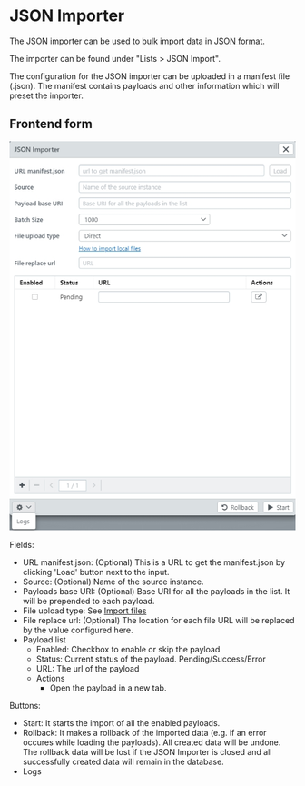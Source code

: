 # JSON Importer

The JSON importer can be used to bulk import data in [JSON format](../../../technical/datamanagement/jsonimport.htlm).

The importer can be found under "Lists &gt; JSON Import".

The configuration for the JSON importer can be uploaded in a manifest file \(.json\). The manifest contains payloads and other information which will preset the importer.

## Frontend form

![](jsonimporter_en.jpg)

Fields:

* URL manifest.json: \(Optional\) This is a URL to get the manifest.json by clicking 'Load' button next to the input.
* Source: \(Optional\) Name of the source instance.
* Payloads base URI: \(Optional\) Base URI for all the payloads in the list. It will be prepended to each payload.
* File upload type: See [Import files](../importfiles/importfiles.html)
* File replace url: \(Optional\) The location for each file URL will be replaced by the value configured here.
* Payload list
  * Enabled: Checkbox to enable or skip the payload
  * Status: Current status of the payload. Pending/Success/Error
  * URL: The url of the payload
  * Actions
    * Open the payload in a new tab.

Buttons:

* Start: It starts the import of all the enabled payloads.
* Rollback: It makes a rollback of the imported data \(e.g. if an error occures while loading the payloads\).  All created data will be undone. The rollback data will be lost if the JSON Importer is closed and all successfully created data will remain in the database. 
* Logs



